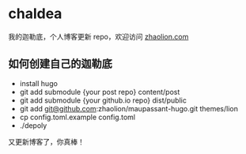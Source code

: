 # chaldea

我的迦勒底，个人博客更新 repo，欢迎访问 [zhaolion.com](https://zhaolion.com/)

## 如何创建自己的迦勒底
- install hugo
- git add submodule {your post repo} content/post
- git add submodule {your github.io repo} dist/public
- git add git@github.com:zhaolion/maupassant-hugo.git themes/lion
- cp config.toml.example config.toml
- ./depoly

又更新博客了，你真棒！